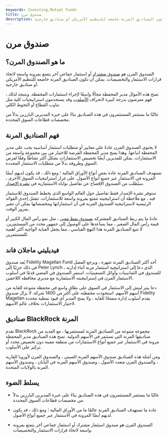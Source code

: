 ```yaml
---
keywords: Investing,Mutual Funds
title: صندوق مرن
description: الصندوق المرن هو صندوق مشترك أو استثمار جماعي آخر يتمتع بمرونة واسعة لاتخاذ قرارات الاستثمار والتخصيصات. يمكن أن تكون الصناديق المرنة خاضعة للتنظيم الأمريكي أو صناديق خارجية.
---
```


# صندوق مرن
## ما هو الصندوق المرن؟

الصندوق المرن هو [صندوق مشترك](/mutualfund) أو استثمار جماعي آخر يتمتع بمرونة واسعة لاتخاذ قرارات الاستثمار والتخصيصات. يمكن أن تكون الصناديق المرنة خاضعة للتنظيم الأمريكي أو صناديق خارجية.

تمنح هذه الأموال مدير المحفظة مجالًا واسعًا لإجراء استثمارات المحفظة. ونتيجة لذلك ، فهم معرضون بدرجة كبيرة لانحراف [الأسلوب](/styledrift) وقد يستخدمون استراتيجيات كلية مثل تناوب القطاع أو التحوط الكلي.

غالبًا ما يستثمر المستثمرون في هذه الصناديق بناءً على خبرة المديرين البارزين بدلاً من مخصصات قطاعات السوق المحددة.

## فهم الصناديق المرنة

لا يحتوي الصندوق المرن عادةً على معايير أو متطلبات استثمار أساسية يجب على مدير المحفظة اتباعها. وهذا يمنح مدير المحفظة الفرصة للاختيار من بين مجموعة واسعة من الاستثمارات. يمكن للمديرين أيضًا تخصيص الاستثمارات بشكل أكثر نشاطًا وفقًا لفرص السوق وظروفه بدلاً من متطلبات الاستثمار المحددة.

تستهدف الصناديق المرنة عادة بعض أنواع الأوراق المالية ؛ ومع ذلك ، قد يكون لديهم أيضًا المرونة في الاستثمار عبر جميع أنواع الأصول. على غرار استراتيجيات السوق الأخرى ، سيُطلب من الصندوق الإفصاح عن تفاصيل نواياه الاستثمارية في [نشرة الإصدار](/prospectus).

ستوفر نشرة الإصدار فقط تفاصيل حول العالم الواسع الذي يخطط الصندوق للاستثمار فيه ، مع ملاحظة أن استراتيجيته تتمتع بمرونة واسعة للاستثمارات. تتمثل إحدى الفوائد الرئيسية لاستراتيجية الصندوق المرنة في أن استثماراتها ومخصصاتها يمكن أن تتغير بمرور الوقت.

عادةً ما يتم ربط الصناديق المشتركة [بصندوق نمط معين](/stylebox) ، مثل نمو رأس المال الكبير أو قيمة رأس المال الصغير ، مما يساعدها على الوصول إلى جمهور محدد من المستثمرين. لا تتبع الصناديق المرنة هذا النهج القياسي ، مما يجعل العناية الواجبة أكثر أهمية للمستثمرين.

## فيديليتي ماجلان فاند

يُعد صندوق Fidelity Magellan Fund أحد أكثر الصناديق المرنة شهرة ، ويرجع الفضل في ذلك جزئيًا إلى Peter Lynch ، الذي دعا إلى استراتيجية استثمار مرنة أثناء إدارته للصندوق في الثمانينيات وأوائل التسعينيات. استمر الصندوق في المضي قدمًا في أسلوب الاستثمار المرن في إستراتيجيته الاستثمارية مع مديري محافظه اللاحقين.

دعا بيتر لينش إلى الاستثمار في السوق على نطاق واسع في محفظة متنوعة للغاية من أسهم الأسهم. استحوذت محفظته على أكثر من 1400 شركة. لا يزال صندوق Fidelity Magellan يقدم أسلوب إدارة منفتحًا للغاية ، ولا يمنح المدير أي قيود نمطية محددة لاختيار الاستثمارات بخلاف عالم الأسهم.

## صناديق BlackRock المرنة

تقدم BlackRock مجموعة متنوعة من الصناديق المرنة لمستثمريها ، مع العديد من صناديقها المرنة التي تستثمر في الأسهم الدولية. تمنح هذه الصناديق مدير المحفظة مرونة في الاستثمار عبر جميع أنواع الاستثمارات من منطقة معينة دون تخصيص محدد أو تركيز على الأسلوب.

ومن أمثلة هذه الصناديق صندوق الأسهم المرنة الصيني ، والصندوق المرن لأوروبا القارية ، والصندوق المرن متعدد الأصول ، وصندوق الأسهم المرنة في اليابان ، وصندوق الأسهم المرنة بالولايات المتحدة.

## يسلط الضوء

- غالبًا ما يستثمر المستثمرون في هذه الصناديق بناءً على خبرة المديرين البارزين بدلاً من مخصصات قطاعات السوق المحددة.

- عادة ما تستهدف الصناديق المرنة عالمًا ما من الأوراق المالية ؛ ومع ذلك ، قد يكون لديهم أيضًا المرونة في الاستثمار عبر جميع أنواع الأصول.

- الصندوق المرن هو صندوق استثمار مشترك أو استثمار جماعي آخر يتمتع بمرونة واسعة لاتخاذ قرارات الاستثمار والتخصيصات.

